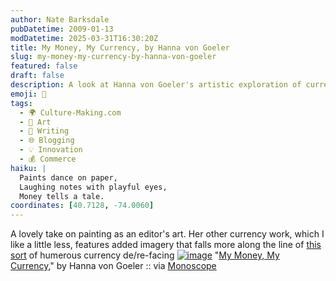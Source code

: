 ```yaml
---
author: Nate Barksdale
pubDatetime: 2009-01-13
modDatetime: 2025-03-31T16:30:20Z
title: My Money, My Currency, by Hanna von Goeler
slug: my-money-my-currency-by-hanna-von-goeler
featured: false
draft: false
description: A look at Hanna von Goeler's artistic exploration of currency through painting and humorous imagery.
emoji: 🎨
tags:
  - 🌍 Culture-Making.com
  - 🎨 Art
  - 📝 Writing
  - 🌐 Blogging
  - 💡 Innovation
  - 💰 Commerce
haiku: |
  Paints dance on paper,  
  Laughing notes with playful eyes,  
  Money tells a tale.
coordinates: [40.7128, -74.0060]
---
```


A lovely take on painting as an editor's art. Her other currency work, which I like a little less, features added imagery that falls more along the line of [this sort](http://www.flickr.com/photos/dep/3148766572/) of humerous currency de/re-facing
[![image](http://culture-making.com/media/Hanna+von+Goeler+currency.jpg)](http://www.hannavongoeler.com/Artist.asp?ArtistID=15679&Akey=K6CELP9C)
"[My Money, My Currency](http://www.hannavongoeler.com/Artist.asp?ArtistID=15679&Akey=K6CELP9C)," by Hanna von Goeler :: via [Monoscope](http://web.archive.org/web/20111016132514/http://www.monoscope.com/2009/01/hanna_von_goeler_my_money_my_c.html)
